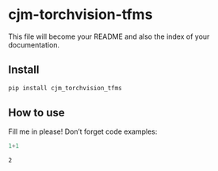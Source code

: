 # cjm-torchvision-tfms

<!-- WARNING: THIS FILE WAS AUTOGENERATED! DO NOT EDIT! -->

This file will become your README and also the index of your
documentation.

## Install

``` sh
pip install cjm_torchvision_tfms
```

## How to use

Fill me in please! Don’t forget code examples:

``` python
1+1
```

    2
